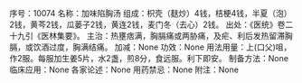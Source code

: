 序号：10074
名称：加味陷胸汤
组成：枳壳（麸炒）4钱，桔梗4钱，半夏（泡）2钱，黄芩2钱，瓜蒌子2钱，黄连2钱，麦门冬（去心）2钱。
出处：《医统》卷二十九引《医林集要》。
主治：热壅痞满，胸膈痛或两胁痛，及疟、利后发热留滞胸膈，或饮酒过度，胸满结痛。
加减：None
功效：None
用法用量：上(口父)咀，作2服。每服加生姜5片，水2盏，煎8分，食远服。利下即安。
制备方法：None
临床应用：None
各家论述：None
用药禁忌：None
附注：None
